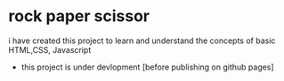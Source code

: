 # rock paper scissor 

i have created this project to learn and understand the concepts of basic HTML,CSS, Javascript  
- this project is under devlopment [before publishing on github pages] 